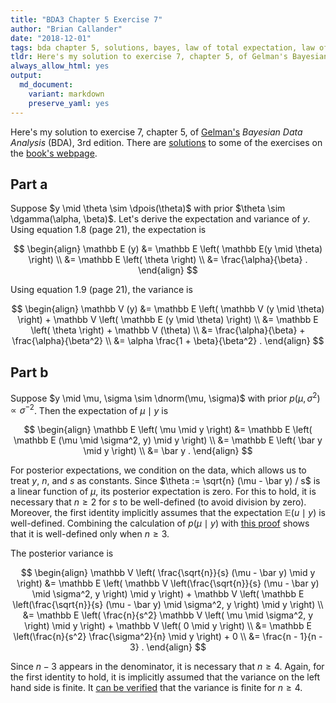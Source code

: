 ```yaml
---
title: "BDA3 Chapter 5 Exercise 7"
author: "Brian Callander"
date: "2018-12-01"
tags: bda chapter 5, solutions, bayes, law of total expectation, law of total variance
tldr: Here's my solution to exercise 7, chapter 5, of Gelman's Bayesian Data Analysis (BDA), 3rd edition.
always_allow_html: yes
output: 
  md_document:
    variant: markdown
    preserve_yaml: yes
---
```


Here's my solution to exercise 7, chapter 5, of [Gelman's](https://andrewgelman.com/) *Bayesian Data Analysis* (BDA), 3rd edition. There are [solutions](http://www.stat.columbia.edu/~gelman/book/solutions.pdf) to some of the exercises on the [book's webpage](http://www.stat.columbia.edu/~gelman/book/).

<!--more-->

<div style="display:none">
  $\DeclareMathOperator{\dbinomial}{Binomial}
   \DeclareMathOperator{\dbern}{Bernoulli}
   \DeclareMathOperator{\dpois}{Poisson}
   \DeclareMathOperator{\dnorm}{Normal}
   \DeclareMathOperator{\dt}{t}
   \DeclareMathOperator{\dcauchy}{Cauchy}
   \DeclareMathOperator{\dexponential}{Exp}
   \DeclareMathOperator{\duniform}{Uniform}
   \DeclareMathOperator{\dgamma}{Gamma}
   \DeclareMathOperator{\dinvgamma}{InvGamma}
   \DeclareMathOperator{\invlogit}{InvLogit}
   \DeclareMathOperator{\logit}{Logit}
   \DeclareMathOperator{\ddirichlet}{Dirichlet}
   \DeclareMathOperator{\dbeta}{Beta}$
</div>

## Part a

Suppose $y \mid \theta \sim \dpois(\theta)$ with prior $\theta \sim \dgamma(\alpha, \beta)$. Let's derive the expectation and variance of $y$. Using equation 1.8 (page 21), the expectation is

$$
\begin{align}
  \mathbb E (y)
  &=
  \mathbb E \left( \mathbb E(y \mid \theta) \right)
  \\
  &=
  \mathbb E \left( \theta \right)
  \\
  &=
  \frac{\alpha}{\beta}
  .
\end{align}
$$

Using equation 1.9 (page 21), the variance is 

$$
\begin{align}
  \mathbb V (y)
  &=
  \mathbb E \left( \mathbb V (y \mid \theta) \right)
  +
  \mathbb V \left( \mathbb E (y \mid \theta) \right)
  \\
  &=
  \mathbb E \left( \theta \right)
  +
  \mathbb V (\theta)
  \\
  &=
  \frac{\alpha}{\beta}
  +
  \frac{\alpha}{\beta^2}
  \\
  &=
  \alpha \frac{1 + \beta}{\beta^2}
  .
\end{align}
$$


## Part b

Suppose $y \mid \mu, \sigma \sim \dnorm(\mu, \sigma)$ with prior $p(\mu, \sigma^2) \propto \sigma^{-2}$. Then the expectation of $\mu \mid y$ is

$$
\begin{align}
  \mathbb E \left( \mu \mid y \right)
  &=
  \mathbb E \left( \mathbb E (\mu \mid \sigma^2, y) \mid y \right)
  \\
  &=
  \mathbb E \left( \bar y \mid y \right)
  \\
  &=
  \bar y
  .
\end{align}
$$

For posterior expectations, we condition on the data, which allows us to treat $y$, $n$, and $s$ as constants. Since $\theta := \sqrt{n} (\mu - \bar y) / s$ is a linear function of $\mu$, its posterior expectation is zero. For this to hold, it is necessary that $n \ge 2$ for $s$ to be well-defined (to avoid division by zero). Moreover, the first identity implicitly assumes that the expectation $\mathbb E (u \mid y)$ is well-defined. Combining the calculation of $p(\mu \mid y)$ with [this proof](https://www.statlect.com/probability-distributions/student-t-distribution#hid5) shows that it is well-defined only when $n \ge 3$.

The posterior variance is 

$$
\begin{align}
  \mathbb V \left( \frac{\sqrt{n}}{s} (\mu - \bar y) \mid y \right)
  &=
  \mathbb E \left( \mathbb V \left(\frac{\sqrt{n}}{s} (\mu - \bar y) \mid \sigma^2, y \right) \mid y \right)
  +
  \mathbb V \left( \mathbb E \left(\frac{\sqrt{n}}{s} (\mu - \bar y) \mid \sigma^2, y \right) \mid y \right)
  \\
  &=
  \mathbb E \left( \frac{n}{s^2} \mathbb V \left( \mu \mid \sigma^2, y \right) \mid y \right)
  +
  \mathbb V \left( 0 \mid y \right)
  \\
  &=
  \mathbb E \left(\frac{n}{s^2} \frac{\sigma^2}{n} \mid y \right)
  +
  0
  \\
  &=
  \frac{n - 1}{n - 3}
  .
\end{align}
$$

Since $n - 3$ appears in the denominator, it is necessary that $n \ge 4$. Again, for the first identity to hold, it is implicitly assumed that the variance on the left hand side is finite. It [can be verified](https://www.statlect.com/probability-distributions/student-t-distribution#hid6) that the variance is finite for $n \ge 4$.
